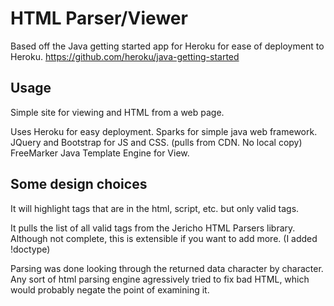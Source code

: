 # HTML Parser/Viewer

Based off the Java getting started app for Heroku for ease of deployment to Heroku.
https://github.com/heroku/java-getting-started


## Usage

Simple site for viewing and HTML from a web page.

Uses Heroku for easy deployment.
Sparks for simple java web framework.
JQuery and Bootstrap for JS and CSS. (pulls from CDN.  No local copy)
FreeMarker Java Template Engine for View.


## Some design choices
It will highlight tags that are in the html, script, etc. but only valid tags.

It pulls the list of all valid tags from the Jericho HTML Parsers library. Although not complete, this is extensible if you want to add more. (I added !doctype)

Parsing was done looking through the returned data character by character.  Any sort of html parsing engine agressively tried to fix bad HTML, which would probably negate the point of examining it.
